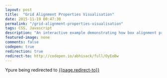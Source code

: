 ```yaml
---
layout: post
title:  "Grid Alignment Properties Visualisation"
date: 2015-11-19 00:47:30
permalink: "/grid-alignment-properties-visualisation"
tags: CSS, Javascript
description: "An interactive example demonstrating how box alignment properties work with CSS Grid Layout."
featured-image: none
comments: false
codepen: true
redirection: true
redirect-to: http://codepen.io/abhisack/full/OyEoBw
---
```


Ypure being redirected to [{{page.redirect-to}}]({{page.redirect-to}})

